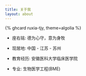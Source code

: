 ```yaml
---
title: 关于我
layout: about
---
```



{% ghcard ruxia-tjy, theme=algolia %}


+ 座右铭: 德为心守，意为身牧

+ 现居地: 中国 - 江苏 - 苏州

+ 教育经历: 安徽医科大学临床医学院 

+ 专业: 生物医学工程(BME)